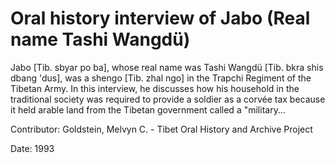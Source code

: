 # Oral history interview of Jabo (Real name Tashi Wangdü)  
Jabo [Tib. sbyar po ba], whose real name was Tashi Wangdü [Tib. bkra shis dbang 'dus], was a shengo [Tib. zhal ngo] in the Trapchi Regiment of the Tibetan Army. In this interview, he discusses how his household in the traditional society was required to provide a soldier as a corvée tax because it held arable land from the Tibetan government called a "military... 

Contributor: Goldstein, Melvyn C. - Tibet Oral History and Archive Project  

Date:
1993  

